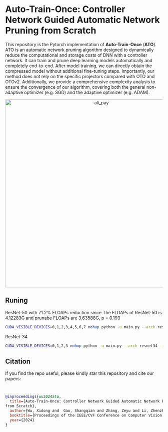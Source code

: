 # Auto-Train-Once: Controller Network Guided Automatic Network Pruning from Scratch

This repository is the Pytorch implementation of **Auto-Train-Once** (**ATO**). ATO is an automatic network pruning algorithm designed to dynamically reduce the computational and storage costs of DNN with a controller network. It can train and prune deep learning models automatically and completely end-to-end. After model training, we can directly obtain the compressed
model without additional fine-tuning steps. Importantly, our method does not rely on the specific projectors compared with OTO and OTOv2. Additionally, we provide a comprehensive complexity analysis to ensure the convergence of our algorithm, covering both the general non-adaptive optimizer (e.g. SGD) and the adaptive optimizer (e.g. ADAM).




<div align="center">
	<img src="./overview/ATO_figs.png" alt="ali_pay" width="600" />
</div>

## Runing
ResNet-50 with 71.2% FLOAPs reduction
since The FLOAPs of ResNet-50 is 4.12283G and prunabe FLOAPs are 3.63588G, p = 0.193

```bash
CUDA_VISIBLE_DEVICES=0,1,2,3,4,5,6,7 nohup python -u main.py --arch resnet50 --workers 16 --stage train-gate --weight-decay 5e-2 --mix_up True --p 0.193  --batch-size 1024 --lr 1e-3 --opt_name ADAMW --gates 2 --epoch 245 --start_epoch_hyper 25 --start_epoch_gl 50 --lmd 0 --grad_mul 5 --reg_w 4.0 ./Data/ILSVRC2012/
```

ResNet-34

```bash
CUDA_VISIBLE_DEVICES=0,1,2,3 nohup python -u main.py --arch resnet34 --workers 16 --stage train-gate --weight-decay 5e-2 --mix_up True --p 0.54 --batch-size 512 --lr 1e-3 --opt_name ADAMW --gates 2 --epoch 245 --start_epoch_hyper 25 --start_epoch_gl 50 --lmd 0 --grad_mul 5 --reg_w 4.0 ./Data/ILSVRC2012/ 
```



## Citation

If you find the repo useful, please kindly star this repository and cite our papers:

```bibtex


@inproceedings{wu2024ato,
  title={Auto-Train-Once: Controller Network Guided Automatic Network Pruning
from Scratch},
  author={Wu, Xidong and  Gao, Shangqian and Zhang, Zeyu and Li, Zhenzhen and  Bao, Runxue and Zhang, Yanfu and Wang, Xiaoqian and Huang, Heng},
  booktitle={Proceedings of the IEEE/CVF Conference on Computer Vision and Pattern Recognition},
  year={2024}
}
